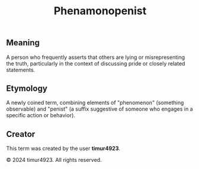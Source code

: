 <!DOCTYPE html>
<html lang="en">
<head>
    <meta charset="UTF-8">
    <meta name="viewport" content="width=device-width, initial-scale=1.0">
    <title>Phenamonopenist</title>
    <link rel="stylesheet" href="styles.css">
</head>
<body>
    <div class="container">
        <header>
            <h1>Phenamonopenist</h1>
        </header>
        <main>
            <section>
                <h2>Meaning</h2>
                <p>A person who frequently asserts that others are lying or misrepresenting the truth, particularly in the context of discussing pride or closely related statements.</p>
            </section>
            <section>
                <h2>Etymology</h2>
                <p>A newly coined term, combining elements of "phenomenon" (something observable) and "penist" (a suffix suggestive of someone who engages in a specific action or behavior).</p>
            </section>
            <section>
                <h2>Creator</h2>
                <p>This term was created by the user <strong>timur4923</strong>.</p>
            </section>
        </main>
        <footer>
            <p>&copy; 2024 timur4923. All rights reserved.</p>
        </footer>
    </div>
</body>
</html>
